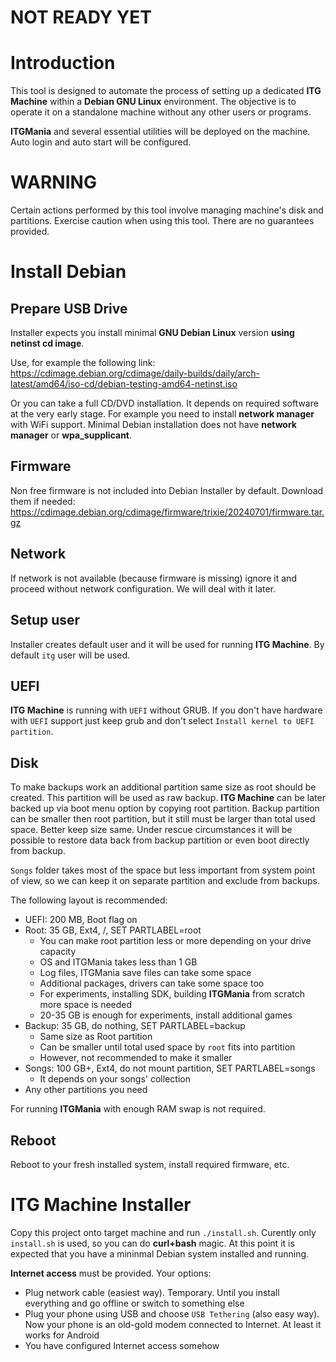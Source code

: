 # NOT READY YET


# Introduction

This tool is designed to automate the process of setting up a
dedicated **ITG Machine** within a **Debian GNU Linux**
environment. The objective is to operate it on a standalone machine
without any other users or programs.

**ITGMania** and several essential utilities will be deployed on the
machine. Auto login and auto start will be configured.

# WARNING

Certain actions performed by this tool involve managing machine's disk
and partitions. Exercise caution when using this tool. There are no
guarantees provided.

# Install Debian

## Prepare USB Drive

Installer expects you install minimal **GNU Debian Linux** version
**using netinst cd image**.

Use, for example the following link:
https://cdimage.debian.org/cdimage/daily-builds/daily/arch-latest/amd64/iso-cd/debian-testing-amd64-netinst.iso

Or you can take a full CD/DVD installation. It depends on required
software at the very early stage. For example you need to install
**network manager** with WiFi support. Minimal Debian installation
does not have **network manager** or **wpa_supplicant**.

## Firmware

Non free firmware is not included into Debian Installer by
default. Download them if needed:
https://cdimage.debian.org/cdimage/firmware/trixie/20240701/firmware.tar.gz

## Network

If network is not available (because firmware is missing) ignore it
and proceed without network configuration. We will deal with it later.

## Setup user

Installer creates default user and it will be used for running **ITG
Machine**.  By default `itg` user will be used.

## UEFI

**ITG Machine** is running with `UEFI` without GRUB. If you don't have
hardware with `UEFI` support just keep grub and don't select `Install
kernel to UEFI partition`.

## Disk

To make backups work an additional partition same size as root should
be created.  This partition will be used as raw backup. **ITG
Machine** can be later backed up via boot menu option by copying root
partition. Backup partition can be smaller then root partition, but it
still must be larger than total used space. Better keep size same.
Under rescue circumstances it will be possible to restore data back
from backup partition or even boot directly from backup.

`Songs` folder takes most of the space but less important from system
point of view, so we can keep it on separate partition and exclude
from backups.

The following layout is recommended:

- UEFI: 200 MB, Boot flag on
- Root: 35 GB, Ext4, /, SET PARTLABEL=root
  - You can make root partition less or more depending on your drive capacity
  - OS and ITGMania takes less than 1 GB
  - Log files, ITGMania save files can take some space
  - Additional packages, drivers can take some space too
  - For experiments, installing SDK, building **ITGMania** from scratch more space is needed
  - 20-35 GB is enough for experiments, install additional games
- Backup: 35 GB, do nothing, SET PARTLABEL=backup
  - Same size as Root partition
  - Can be smaller until total used space by `root` fits into partition
  - However, not recommended to make it smaller
- Songs: 100 GB+, Ext4, do not mount partition, SET PARTLABEL=songs
  - It depends on your songs' collection
- Any other partitions you need

For running **ITGMania** with enough RAM swap is not required.

## Reboot

Reboot to your fresh installed system, install required firmware, etc.

# ITG Machine Installer

Copy this project onto target machine and run `./install.sh`.
Curently only `install.sh` is used, so you can do **curl+bash**
magic. At this point it is expected that you have a mininmal Debian
system installed and running.

**Internet access** must be provided. Your options:
- Plug network cable (easiest way). Temporary. Until you install
  everything and go offline or switch to something else
- Plug your phone using USB and choose `USB Tethering` (also easy
  way). Now your phone is an old-gold modem connected to Internet. At
  least it works for Android
- You have configured Internet access somehow
